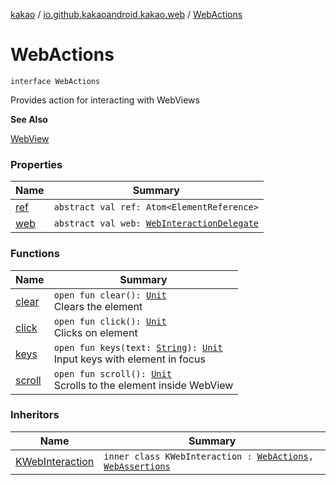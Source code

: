 [kakao](../../index.md) / [io.github.kakaoandroid.kakao.web](../index.md) / [WebActions](./index.md)

# WebActions

`interface WebActions`

Provides action for interacting with WebViews

**See Also**

[WebView](#)

### Properties

| Name | Summary |
|---|---|
| [ref](ref.md) | `abstract val ref: Atom<ElementReference>` |
| [web](web.md) | `abstract val web: `[`WebInteractionDelegate`](../../io.github.kakaoandroid.kakao.delegate/-web-interaction-delegate/index.md) |

### Functions

| Name | Summary |
|---|---|
| [clear](clear.md) | `open fun clear(): `[`Unit`](https://kotlinlang.org/api/latest/jvm/stdlib/kotlin/-unit/index.html)<br>Clears the element |
| [click](click.md) | `open fun click(): `[`Unit`](https://kotlinlang.org/api/latest/jvm/stdlib/kotlin/-unit/index.html)<br>Clicks on element |
| [keys](keys.md) | `open fun keys(text: `[`String`](https://kotlinlang.org/api/latest/jvm/stdlib/kotlin/-string/index.html)`): `[`Unit`](https://kotlinlang.org/api/latest/jvm/stdlib/kotlin/-unit/index.html)<br>Input keys with element in focus |
| [scroll](scroll.md) | `open fun scroll(): `[`Unit`](https://kotlinlang.org/api/latest/jvm/stdlib/kotlin/-unit/index.html)<br>Scrolls to the element inside WebView |

### Inheritors

| Name | Summary |
|---|---|
| [KWebInteraction](../-web-element-builder/-k-web-interaction/index.md) | `inner class KWebInteraction : `[`WebActions`](./index.md)`, `[`WebAssertions`](../-web-assertions/index.md) |
